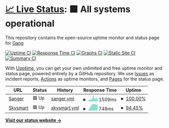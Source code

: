 # [📈 Live Status](https://lburling.github.io/statuspage): <!--live status--> **🟩 All systems operational**

This repository contains the open-source uptime monitor and status page for [Gang](https://lburling.github.io/statuspage/)

[![Uptime CI](https://github.com/lburling/statuspage/workflows/Uptime%20CI/badge.svg)](https://github.com/lburling/statuspage/actions?query=workflow%3A%22Uptime+CI%22)
[![Response Time CI](https://github.com/lburling/statuspage/workflows/Response%20Time%20CI/badge.svg)](https://github.com/lburling/statuspage/actions?query=workflow%3A%22Response+Time+CI%22)
[![Graphs CI](https://github.com/lburling/statuspage/workflows/Graphs%20CI/badge.svg)](https://github.com/lburling/statuspage/actions?query=workflow%3A%22Graphs+CI%22)
[![Static Site CI](https://github.com/lburling/statuspage/workflows/Static%20Site%20CI/badge.svg)](https://github.com/lburling/statuspage/actions?query=workflow%3A%22Static+Site+CI%22)
[![Summary CI](https://github.com/lburling/statuspage/workflows/Summary%20CI/badge.svg)](https://github.com/lburling/statuspage/actions?query=workflow%3A%22Summary+CI%22)

With [Upptime](https://upptime.js.org), you can get your own unlimited and free uptime monitor and status page, powered entirely by a GitHub repository. We use [Issues](https://github.com/lburling/statuspage/issues) as incident reports, [Actions](https://github.com/lburling/statuspage/actions) as uptime monitors, and [Pages](https://lburling.github.io/statuspage) for the status page.

<!--start: status pages-->
<!-- This summary is generated by Upptime (https://github.com/upptime/upptime) -->
<!-- Do not edit this manually, your changes will be overwritten -->
<!-- prettier-ignore -->
| URL | Status | History | Response Time | Uptime |
| --- | ------ | ------- | ------------- | ------ |
| <img alt="" src="https://favicons.githubusercontent.com/www.sanger.ac.uk" height="13"> [Sanger](https://www.sanger.ac.uk) | 🟩 Up | [sanger.yml](https://github.com/lburling/statuspage/commits/HEAD/history/sanger.yml) | <details><summary><img alt="Response time graph" src="./graphs/sanger/response-time-week.png" height="20"> 1509ms</summary><br><a href="https://lburling.github.io/statuspage/history/sanger"><img alt="Response time 1509" src="https://img.shields.io/endpoint?url=https%3A%2F%2Fraw.githubusercontent.com%2Flburling%2Fstatuspage%2FHEAD%2Fapi%2Fsanger%2Fresponse-time.json"></a><br><a href="https://lburling.github.io/statuspage/history/sanger"><img alt="24-hour response time 1509" src="https://img.shields.io/endpoint?url=https%3A%2F%2Fraw.githubusercontent.com%2Flburling%2Fstatuspage%2FHEAD%2Fapi%2Fsanger%2Fresponse-time-day.json"></a><br><a href="https://lburling.github.io/statuspage/history/sanger"><img alt="7-day response time 1509" src="https://img.shields.io/endpoint?url=https%3A%2F%2Fraw.githubusercontent.com%2Flburling%2Fstatuspage%2FHEAD%2Fapi%2Fsanger%2Fresponse-time-week.json"></a><br><a href="https://lburling.github.io/statuspage/history/sanger"><img alt="30-day response time 1509" src="https://img.shields.io/endpoint?url=https%3A%2F%2Fraw.githubusercontent.com%2Flburling%2Fstatuspage%2FHEAD%2Fapi%2Fsanger%2Fresponse-time-month.json"></a><br><a href="https://lburling.github.io/statuspage/history/sanger"><img alt="1-year response time 1509" src="https://img.shields.io/endpoint?url=https%3A%2F%2Fraw.githubusercontent.com%2Flburling%2Fstatuspage%2FHEAD%2Fapi%2Fsanger%2Fresponse-time-year.json"></a></details> | <details><summary><a href="https://lburling.github.io/statuspage/history/sanger">100.00%</a></summary><a href="https://lburling.github.io/statuspage/history/sanger"><img alt="All-time uptime 100.00%" src="https://img.shields.io/endpoint?url=https%3A%2F%2Fraw.githubusercontent.com%2Flburling%2Fstatuspage%2FHEAD%2Fapi%2Fsanger%2Fuptime.json"></a><br><a href="https://lburling.github.io/statuspage/history/sanger"><img alt="24-hour uptime 100.00%" src="https://img.shields.io/endpoint?url=https%3A%2F%2Fraw.githubusercontent.com%2Flburling%2Fstatuspage%2FHEAD%2Fapi%2Fsanger%2Fuptime-day.json"></a><br><a href="https://lburling.github.io/statuspage/history/sanger"><img alt="7-day uptime 100.00%" src="https://img.shields.io/endpoint?url=https%3A%2F%2Fraw.githubusercontent.com%2Flburling%2Fstatuspage%2FHEAD%2Fapi%2Fsanger%2Fuptime-week.json"></a><br><a href="https://lburling.github.io/statuspage/history/sanger"><img alt="30-day uptime 100.00%" src="https://img.shields.io/endpoint?url=https%3A%2F%2Fraw.githubusercontent.com%2Flburling%2Fstatuspage%2FHEAD%2Fapi%2Fsanger%2Fuptime-month.json"></a><br><a href="https://lburling.github.io/statuspage/history/sanger"><img alt="1-year uptime 100.00%" src="https://img.shields.io/endpoint?url=https%3A%2F%2Fraw.githubusercontent.com%2Flburling%2Fstatuspage%2FHEAD%2Fapi%2Fsanger%2Fuptime-year.json"></a></details>
| <img alt="" src="https://favicons.githubusercontent.com/www.skysmart.co.uk" height="13"> [Skysmart](https://www.skysmart.co.uk) | 🟩 Up | [skysmart.yml](https://github.com/lburling/statuspage/commits/HEAD/history/skysmart.yml) | <details><summary><img alt="Response time graph" src="./graphs/skysmart/response-time-week.png" height="20"> 748ms</summary><br><a href="https://lburling.github.io/statuspage/history/skysmart"><img alt="Response time 748" src="https://img.shields.io/endpoint?url=https%3A%2F%2Fraw.githubusercontent.com%2Flburling%2Fstatuspage%2FHEAD%2Fapi%2Fskysmart%2Fresponse-time.json"></a><br><a href="https://lburling.github.io/statuspage/history/skysmart"><img alt="24-hour response time 748" src="https://img.shields.io/endpoint?url=https%3A%2F%2Fraw.githubusercontent.com%2Flburling%2Fstatuspage%2FHEAD%2Fapi%2Fskysmart%2Fresponse-time-day.json"></a><br><a href="https://lburling.github.io/statuspage/history/skysmart"><img alt="7-day response time 748" src="https://img.shields.io/endpoint?url=https%3A%2F%2Fraw.githubusercontent.com%2Flburling%2Fstatuspage%2FHEAD%2Fapi%2Fskysmart%2Fresponse-time-week.json"></a><br><a href="https://lburling.github.io/statuspage/history/skysmart"><img alt="30-day response time 748" src="https://img.shields.io/endpoint?url=https%3A%2F%2Fraw.githubusercontent.com%2Flburling%2Fstatuspage%2FHEAD%2Fapi%2Fskysmart%2Fresponse-time-month.json"></a><br><a href="https://lburling.github.io/statuspage/history/skysmart"><img alt="1-year response time 748" src="https://img.shields.io/endpoint?url=https%3A%2F%2Fraw.githubusercontent.com%2Flburling%2Fstatuspage%2FHEAD%2Fapi%2Fskysmart%2Fresponse-time-year.json"></a></details> | <details><summary><a href="https://lburling.github.io/statuspage/history/skysmart">94.45%</a></summary><a href="https://lburling.github.io/statuspage/history/skysmart"><img alt="All-time uptime 94.45%" src="https://img.shields.io/endpoint?url=https%3A%2F%2Fraw.githubusercontent.com%2Flburling%2Fstatuspage%2FHEAD%2Fapi%2Fskysmart%2Fuptime.json"></a><br><a href="https://lburling.github.io/statuspage/history/skysmart"><img alt="24-hour uptime 94.45%" src="https://img.shields.io/endpoint?url=https%3A%2F%2Fraw.githubusercontent.com%2Flburling%2Fstatuspage%2FHEAD%2Fapi%2Fskysmart%2Fuptime-day.json"></a><br><a href="https://lburling.github.io/statuspage/history/skysmart"><img alt="7-day uptime 94.45%" src="https://img.shields.io/endpoint?url=https%3A%2F%2Fraw.githubusercontent.com%2Flburling%2Fstatuspage%2FHEAD%2Fapi%2Fskysmart%2Fuptime-week.json"></a><br><a href="https://lburling.github.io/statuspage/history/skysmart"><img alt="30-day uptime 94.45%" src="https://img.shields.io/endpoint?url=https%3A%2F%2Fraw.githubusercontent.com%2Flburling%2Fstatuspage%2FHEAD%2Fapi%2Fskysmart%2Fuptime-month.json"></a><br><a href="https://lburling.github.io/statuspage/history/skysmart"><img alt="1-year uptime 94.45%" src="https://img.shields.io/endpoint?url=https%3A%2F%2Fraw.githubusercontent.com%2Flburling%2Fstatuspage%2FHEAD%2Fapi%2Fskysmart%2Fuptime-year.json"></a></details>

<!--end: status pages-->

[**Visit our status website →**](https://lburling.github.io/statuspage/)
